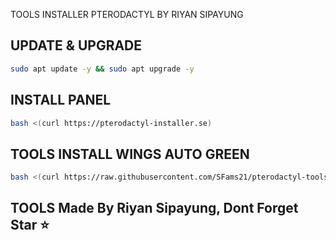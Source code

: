 TOOLS INSTALLER PTERODACTYL BY RIYAN SIPAYUNG

## UPDATE & UPGRADE
```sh
sudo apt update -y && sudo apt upgrade -y
```

## INSTALL PANEL
```sh
bash <(curl https://pterodactyl-installer.se)
```

## TOOLS INSTALL WINGS AUTO GREEN
```sh
bash <(curl https://raw.githubusercontent.com/SFams21/pterodactyl-tools/master/install-wings.sh)
```


## TOOLS Made By Riyan Sipayung, Dont Forget Star ⭐
